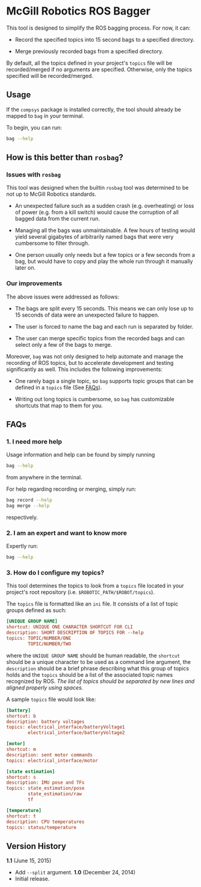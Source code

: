 # McGill Robotics ROS Bagger

This tool is designed to simplify the ROS bagging process.
For now, it can:

* Record the specified topics into 15 second bags to a specified directory.

* Merge previously recorded bags from a specified directory.

By default, all the topics defined in your project's `topics` file will be
recorded/merged if no arguments are specified. Otherwise, only the topics
specified will be recorded/merged.

## Usage
If the `compsys` package is installed correctly, the tool should already be
mapped to `bag` in your terminal.

To begin, you can run:

```bash
bag --help
```

## How is this better than `rosbag`?

### Issues with `rosbag`
This tool was designed when the builtin `rosbag` tool was determined to be not
up to McGill Robotics standards.

* An unexpected failure such as a sudden crash (e.g. overheating) or loss of
  power (e.g. from a kill switch) would cause the corruption of all bagged data
  from the current run.

* Managing all the bags was unmaintainable. A few hours of testing would
  yield several gigabytes of arbitrarily named bags that were very cumbersome
  to filter through.

* One person usually only needs but a few topics or a few seconds from a bag,
  but would have to copy and play the whole run through it manually later on.

### Our improvements
The above issues were addressed as follows:

* The bags are split every 15 seconds. This means we can only lose up to 15
  seconds of data were an unexpected failure to happen.

* The user is forced to name the bag and each run is separated by folder.

* The user can merge specific topics from the recorded bags and can select
  only a few of the bags to merge.

Moreover, `bag` was not only designed to help automate and manage the recording
of ROS topics, but to accelerate development and testing significantly as well.
This includes the following improvements:

* One rarely bags a single topic, so `bag` supports topic groups that can be
  defined in a `topics` file (See [FAQs](3-how-do-i-configure-my-topics)).

* Writing out long topics is cumbersome, so `bag` has customizable shortcuts
  that map to them for you.

## FAQs

### 1. I need more help
Usage information and help can be found by simply running

```bash
bag --help
```

from anywhere in the terminal.

For help regarding recording or merging, simply run:

```bash
bag record --help
bag merge --help
```

respectively.

### 2. I am an expert and want to know more
Expertly run:
```bash
bag --help
```

### 3. How do I configure my topics?
This tool determines the topics to look from a `topics` file located in your
project's root repository (i.e. `$ROBOTIC_PATH/$ROBOT/topics`).

The `topics` file is formatted like an `ini` file. It consists of a list of
topic groups defined as such:

```ini
[UNIQUE GROUP NAME]
shortcut: UNIQUE ONE CHARACTER SHORTCUT FOR CLI
description: SHORT DESCRIPTION OF TOPICS FOR --help
topics: TOPIC/NUMBER/ONE
        TOPIC/NUMBER/TWO
```

where the `UNIQUE GROUP NAME` should be human readable, the `shortcut` should
be a unique character to be used as a command line argument, the `description`
should be a brief phrase describing what this group of topics holds and the
`topics` should be a list of the associated topic names recognized by ROS. *The
list of topics should be separated by new lines and aligned properly using
spaces.*

A sample `topics` file would look like:

```ini
[battery]
shortcut: b
description: battery voltages
topics: electrical_interface/batteryVoltage1
        electrical_interface/batteryVoltage2

[motor]
shortcut: m
description: sent motor commands
topics: electrical_interface/motor

[state estimation]
shortcut: s
description: IMU pose and TFs
topics: state_estimation/pose
        state_estimation/raw
        tf

[temperature]
shortcut: t
description: CPU temperatures
topics: status/temperature
```

## Version History
**1.1** (June 15, 2015)
* Add `--split` argument.
**1.0** (December 24, 2014)
* Initial release.
